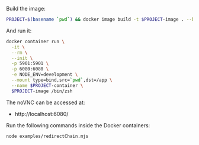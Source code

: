 Build the image:

```sh
PROJECT=$(basename `pwd`) && docker image build -t $PROJECT-image . --build-arg user_id=`id -u` --build-arg group_id=`id -g`
```

And run it:

```sh
docker container run \
  -it \
  --rm \
  --init \
  -p 5901:5901 \
  -p 6080:6080 \
  -e NODE_ENV=development \
  --mount type=bind,src=`pwd`,dst=/app \
  --name $PROJECT-container \
  $PROJECT-image /bin/zsh
```

The noVNC can be accessed at:

- http://localhost:6080/

Run the following commands inside the Docker containers:

```sh
node examples/redirectChain.mjs
```
